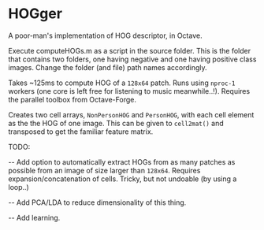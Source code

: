 # HOGger
A poor-man's implementation of HOG descriptor, in Octave.

Execute computeHOGs.m as a script in the source folder.
This is the folder that contains two folders, one having negative and one having positive class images. Change the folder (and file) path names accordingly.

Takes ~125ms to compute HOG of a `128x64` patch. Runs using `nproc-1` workers (one core is left free for listening to music meanwhile..!). Requires the parallel toolbox from Octave-Forge.

Creates two cell arrays, `NonPersonHOG` and `PersonHOG`, with each cell element as the the HOG of one image. This can be given to `cell2mat()` and transposed to get the familiar feature matrix.

TODO:

-- Add option to automatically extract HOGs from as many patches as possible from an image of size larger than `128x64`. Requires expansion/concatenation of cells. Tricky, but not undoable (by using a loop..)

-- Add PCA/LDA to reduce dimensionality of this thing.

-- Add learning.

